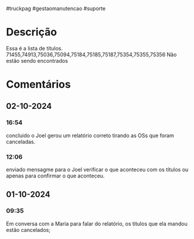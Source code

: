 #truckpag #gestaomanutencao #suporte 
# Descrição 
Essa é a lista de títulos.
71455,74913,75036,75094,75184,75185,75187,75354,75355,75356
Não estão sendo encontrados 


# Comentários
## 02-10-2024
### 16:54
concluido o Joel gerou um relatório correto tirando as OSs que foram canceladas. 
### 12:06
enviado mensagme para o Joel verificar o que aconteceu com os títulos ou apenas para confirmar o que aconteceu. 
## 01-10-2024
### 09:35
Em conversa com a Maria para falar do relatório, os titulos que ela mandou estão cancelados; 